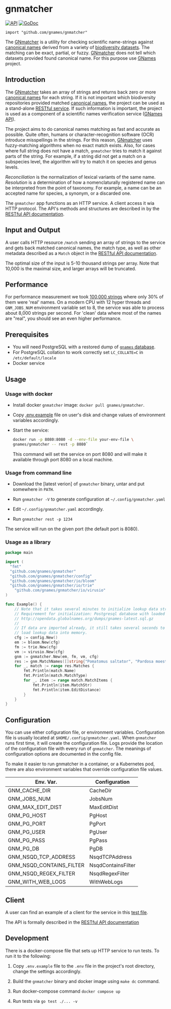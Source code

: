 # gnmatcher

[![API](https://img.shields.io/badge/OpenAPI3-1.0.0-89bf04)](https://app.swaggerhub.com/apis-docs/dimus/gnmatcher/1.0.0)
[![GoDoc](https://godoc.org/github.com/gnames/gnmatcher?status.svg)](https://pkg.go.dev/github.com/gnames/gnmatcher)

``import "github.com/gnames/gnmatcher"``

The [GNmatcher] is a utility for checking scientific name-strings against
[canonical names] derived from a variety of [biodiversity datasets].
The matching can be exact, partial, or fuzzy. [GNmatcher] does not
tell which datasets provided found canonical name. For this purpose use
[GNames] project.

## Introduction

The [GNmatcher] takes an array of strings and returns back zero or more
[canonical names] for each string. If it is not important which biodiversity
repositories provided matched [canonical names], the project can be used as
a stand-alone [RESTful service][RESTful API documentation]. If such information is
important, the project is used as a component of a scientific names
verification  service ([GNames API]).

The project aims to do canonical names matching as fast and accurate as
possible. Quite often, humans or character-recognition software (OCR) introduce
misspellings in the strings. For this reason, [GNmatcher] uses fuzzy-matching
algorithms when no exact match exists.  Also, for cases where full string does
not have a match, `gnmatcher` tries to match it against parts of the string.
For example, if a string did not get a match on a subspecies level, the
algorithm will try to match it on species and genus levels.

*Reconciliation* is the normalization of lexical variants of the same name.
*Resolution* is a determination of how a nomenclaturally registered name can be
interpreted from the point of taxonomy. For example, a name can be an accepted
name for species, a synonym, or a discarded one.

The `gnmatcher` app functions as an HTTP service. A client access it wia
HTTP protocol.  The API's methods and structures are described in
by the [RESTful API documentation].

## Input and Output

A user calls HTTP resource `/match` sending an array of strings to the service
and gets back matched canonical names, the match type, as well as other
metadata described as a `Match` object in the [RESTful API documentation].

The optimal size of the input is 5-10 thousand strings per array. Note
that 10,000 is the maximal size, and larger arrays will be truncated.

## Performance

For performance measurement we took [100,000 strings][testdata] where only
30% of them were 'real' names. On a modern CPU with 12 hyper threads and
`GNM_JOBS_NUM` environment variable set to 8, the service was able to process
about 8,000 strings per second. For 'clean' data where most of the names
are "real", you should see an even higher performance.

## Prerequisites

* You will need PostgreSQL with a restored dump of
   [`gnames` database][gnames dump].
* For PostgreSQL collation to work correctly set ``LC_COLLATE=C`` in
  `/etc/default/locale`
* Docker service

## Usage

### Usage with docker

* Install docker `gnmatcher` image: ``docker pull gnames/gnmatcher``.

* Copy [.env.example] file on user's disk and change values
  of environment variables accordingly.

* Start the service:

    ```bash
    docker run -p 8080:8080 -d --env-file your-env-file \
    gnames/gnmatcher -- rest -p 8080`
    ```

  This command will set the service on port 8080 and will make it available
  through port 8080 on a local machine.

### Usage from command line

* Download the [latest verion] of `gnmatcher` binary, untar and put somewhere
  in `PATH`.

* Run `gnmatcher -V` to generate configuration at
  `~/.config/gnmatcher.yaml`

* Edit `~/.config/gnmatcher.yaml` accordingly.

* Run ``gnmatcher rest -p 1234``

The service will run on the given port (the default port is 8080).

### Usage as a library

```go
package main

import (
  "fmt"
  "github.com/gnames/gnmatcher"
  "github.com/gnames/gnmatcher/config"
  "github.com/gnames/gnmatcher/io/bloom"
  "github.com/gnames/gnmatcher/io/trie"
	"github.com/gnames/gnmatcher/io/virusio"
)

func Example() {
	// Note that it takes several minutes to initialize lookup data structures.
	// Requirement for initialization: Postgresql database with loaded
	// http://opendata.globalnames.org/dumps/gnames-latest.sql.gz
	//
	// If data are imported already, it still takes several seconds to
	// load lookup data into memory.
	cfg := config.New()
	em := bloom.New(cfg)
	fm := trie.New(cfg)
	vm := virusio.New(cfg)
	gnm := gnmatcher.New(em, fm, vm, cfg)
	res := gnm.MatchNames([]string{"Pomatomus saltator", "Pardosa moesta"})
	for _, match := range res.Matches {
		fmt.Println(match.Name)
		fmt.Println(match.MatchType)
		for _, item := range match.MatchItems {
			fmt.Println(item.MatchStr)
			fmt.Println(item.EditDistance)
		}
	}
}
```

## Configuration

You can use either cofiguration file, or environment variables.
Configuration file is usually located at `$HOME/.config/gnmatcher.yaml`.
When `gnmatcher` runs first time, it will create the configuration file.
Logs provide the location of the configuration file with every run of
`gnmatcher`. The meanings of configuration options are documented in
the config file.

To make it easier to run gnmatcher in a container, or a Kubernetes pod, there
are also environment variables that override configuration file values.

| Env. Var.                | Configuration      |
| ------------------------ | ------------------ |
| GNM_CACHE_DIR            | CacheDir           |
| GNM_JOBS_NUM             | JobsNum            |
| GNM_MAX_EDIT_DIST        | MaxEditDist        |
| GNM_PG_HOST              | PgHost             |
| GNM_PG_PORT              | PgPort             |
| GNM_PG_USER              | PgUser             |
| GNM_PG_PASS              | PgPass             |
| GNM_PG_DB                | PgDB               |
| GNM_NSQD_TCP_ADDRESS     | NsqdTCPAddress     |
| GNM_NSQD_CONTAINS_FILTER | NsqdContainsFilter |
| GNM_NSQD_REGEX_FILTER    | NsqdRegexFilter    |
| GNM_WITH_WEB_LOGS        | WithWebLogs        |

## Client

A user can find an example of a client for the service in this
[test file][rest-client].

The API is formally described in the [RESTful API documentation]

## Development

There is a docker-compose file that sets up HTTP service to run tests. To run
it to the following:

1. Copy `.env.example` file to the `.env` file in the project's root directory,
   change the settings accordingly.

2. Build the `gnmatcher` binary and docker image using ``make dc`` command.

3. Run docker-compose command ``docker compose up``

4. Run tests via ``go test ./... -v``

[.env.example]: https://raw.githubusercontent.com/gnames/gnmatcher/master/.env.example
[BDD]: https://en.wikipedia.org/wiki/Behavior-driven_development
[RESTful API documentation]: https://apidoc.globalnames.org/gnmatcher-beta
[biodiversity datasets]: https://verifier.globalnames.org/data_sources
[canonical names]: https://globalnames.org/docs/glossary/#canonical-name
[gnames dump]: https://opendata.globalnames.org/dumps/gnames-latest.sql.gz
[gnames]: https://github.com/gnames/gnames
[gnmatcher interface]: https://pkg.go.dev/github.com/gnames/gnmatcher#GNmatcher
[model]: https://github.com/gnames/gnmatcher/tree/master/model
[rest-client]: https://github.com/gnames/gnmatcher/blob/master/rest/rest_test.go
[testdata]: https://github.com/gnames/gnmatcher/blob/master/testdata/testdata.csv
[GNmatcher]: https://github.com/gnames/gnmatcher
[GNames]: https://github.com/gnames/gnames
[GNames API]: https://apidoc.globalnames.org/gnames-beta
